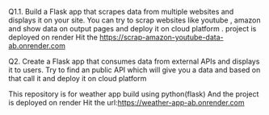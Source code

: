 Q1.1. Build a Flask app that scrapes data from multiple websites and displays it on your site.
You can try to scrap websites like youtube , amazon and show data on output pages and deploy it on cloud
platform .
project is deployed on render Hit the https://scrap-amazon-youtube-data-ab.onrender.com













Q2. Create a Flask app that consumes data from external APIs and displays it to users. Try to find an public API which will give you a data and based on that call it and deploy it on cloud platform


This repository is for weather app build using python(flask) And the project is deployed on render Hit the url:https://weather-app-ab.onrender.com

